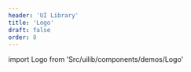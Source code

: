```yaml
---
header: 'UI Library'
title: 'Logo'
draft: false
order: 8
---
```


<!--
  ATTENTION: This file is auto generated by using "makeDemosFactory".
  Do not change the content!
-->

import Logo from 'Src/uilib/components/demos/Logo'

<Logo />
